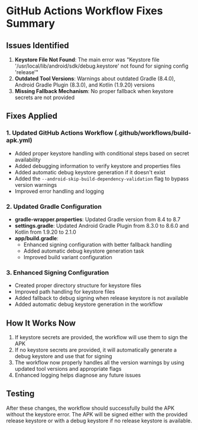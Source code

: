 # GitHub Actions Workflow Fixes Summary

## Issues Identified

1. **Keystore File Not Found**: The main error was "Keystore file '/usr/local/lib/android/sdk/debug.keystore' not found for signing config 'release'"
2. **Outdated Tool Versions**: Warnings about outdated Gradle (8.4.0), Android Gradle Plugin (8.3.0), and Kotlin (1.9.20) versions
3. **Missing Fallback Mechanism**: No proper fallback when keystore secrets are not provided

## Fixes Applied

### 1. Updated GitHub Actions Workflow (.github/workflows/build-apk.yml)

- Added proper keystore handling with conditional steps based on secret availability
- Added debugging information to verify keystore and properties files
- Added automatic debug keystore generation if it doesn't exist
- Added the `--android-skip-build-dependency-validation` flag to bypass version warnings
- Improved error handling and logging

### 2. Updated Gradle Configuration

- **gradle-wrapper.properties**: Updated Gradle version from 8.4 to 8.7
- **settings.gradle**: Updated Android Gradle Plugin from 8.3.0 to 8.6.0 and Kotlin from 1.9.20 to 2.1.0
- **app/build.gradle**: 
  - Enhanced signing configuration with better fallback handling
  - Added automatic debug keystore generation task
  - Improved build variant configuration

### 3. Enhanced Signing Configuration

- Created proper directory structure for keystore files
- Improved path handling for keystore files
- Added fallback to debug signing when release keystore is not available
- Added automatic debug keystore generation in the workflow

## How It Works Now

1. If keystore secrets are provided, the workflow will use them to sign the APK
2. If no keystore secrets are provided, it will automatically generate a debug keystore and use that for signing
3. The workflow now properly handles all the version warnings by using updated tool versions and appropriate flags
4. Enhanced logging helps diagnose any future issues

## Testing

After these changes, the workflow should successfully build the APK without the keystore error. The APK will be signed either with the provided release keystore or with a debug keystore if no release keystore is available.